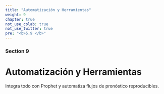 ```yaml
---
title: "Automatización y Herramientas"
weight: 9
chapter: true
not_use_colab: true
not_use_twitter: true
pre: "<b>5.9 </b>"
---
```


### Section 9
# Automatización y Herramientas

Integra todo con Prophet y automatiza flujos de pronóstico reproducibles.

